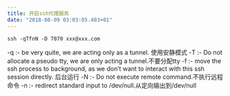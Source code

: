 ```yaml
---
title: 开启ssh代理服务
date: "2018-08-09 03:03:05.403+01"
---
```


```shell
ssh -qTfnN -D 7070 xxx@xxx.com 
```

-q :- be very quite, we are acting only as a tunnel. 使用安静模式
-T :- Do not allocate a pseudo tty, we are only acting a tunnel.不要分配tty
-f :- move the ssh process to background, as we don’t want to interact with this ssh session directly. 后台运行
-N :- Do not execute remote command.不执行远程命令
-n :- redirect standard input to /dev/null.从定向输出到/dev/null